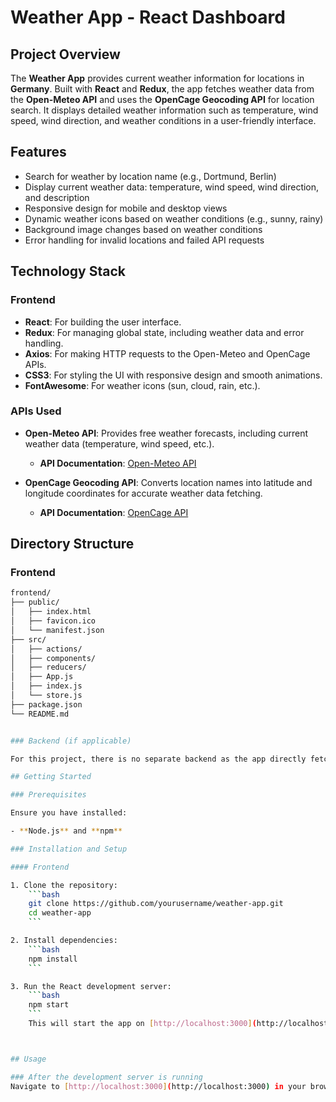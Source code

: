 # Weather App - React Dashboard

## Project Overview

The **Weather App** provides current weather information for locations in **Germany**. Built with **React** and **Redux**, the app fetches weather data from the **Open-Meteo API** and uses the **OpenCage Geocoding API** for location search. It displays detailed weather information such as temperature, wind speed, wind direction, and weather conditions in a user-friendly interface.

## Features

- Search for weather by location name (e.g., Dortmund, Berlin)
- Display current weather data: temperature, wind speed, wind direction, and description
- Responsive design for mobile and desktop views
- Dynamic weather icons based on weather conditions (e.g., sunny, rainy)
- Background image changes based on weather conditions
- Error handling for invalid locations and failed API requests

## Technology Stack

### Frontend

- **React**: For building the user interface.
- **Redux**: For managing global state, including weather data and error handling.
- **Axios**: For making HTTP requests to the Open-Meteo and OpenCage APIs.
- **CSS3**: For styling the UI with responsive design and smooth animations.
- **FontAwesome**: For weather icons (sun, cloud, rain, etc.).

### APIs Used

- **Open-Meteo API**: Provides free weather forecasts, including current weather data (temperature, wind speed, etc.).
  - **API Documentation**: [Open-Meteo API](https://open-meteo.com)
  
- **OpenCage Geocoding API**: Converts location names into latitude and longitude coordinates for accurate weather data fetching.
  - **API Documentation**: [OpenCage API](https://opencagedata.com)

## Directory Structure

### Frontend

```bash
frontend/
├── public/
│   ├── index.html
│   ├── favicon.ico
│   └── manifest.json
├── src/
│   ├── actions/
│   ├── components/
│   ├── reducers/
│   ├── App.js
│   ├── index.js
│   └── store.js
├── package.json
└── README.md


### Backend (if applicable)

For this project, there is no separate backend as the app directly fetches data from the Open-Meteo and OpenCage APIs.

## Getting Started

### Prerequisites

Ensure you have installed:

- **Node.js** and **npm**

### Installation and Setup

#### Frontend

1. Clone the repository:
    ```bash
    git clone https://github.com/yourusername/weather-app.git
    cd weather-app
    ```

2. Install dependencies:
    ```bash
    npm install
    ```

3. Run the React development server:
    ```bash
    npm start
    ```
    This will start the app on [http://localhost:3000](http://localhost:3000).



## Usage

### After the development server is running
Navigate to [http://localhost:3000](http://localhost:3000) in your browser to use the Weather App. Enter any location in Germany (e.g., Dortmund or Berlin), and the app will display the current weather data for that location.
